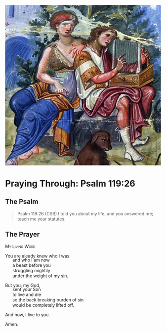 <img class="intro-right" src="art-paris-psalter.jpg">

<style>
  li {list-style-type: none;}
  p + ul {
    margin-top: -18px;
}
</style>

# Praying Through: Psalm 119:26

## The Psalm

>Psalm 119:26 (CSB) I told you about my life, and you answered me; teach me your statutes.

## The Prayer

<div style="font-variant: small-caps;">
My Living Word
</div>

You are aleady knew who I was
* and who I am now
* a beast before you
* struggling mightily
* under the weight of my sin.

But you, my God,
* sent your Son
* to live and die
* so the back breaking burden of sin
* would be completely lifted off.

And now, I live to you.

Amen.
